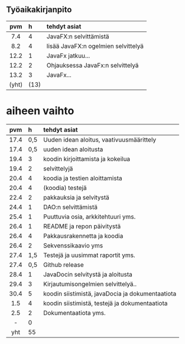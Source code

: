 ## Työaikakirjanpito


| pvm | h | tehdyt asiat  |
| :----:|:-----| :-----|
|  7.4  | 4    | JavaFX:n selvittämistä |
|  8.2  | 4    | lisää JavaFX:n ogelmien selvittelyä |
| 12.2  | 1    | JavaFx jatkuu... |
| 12.2  | 2    | Ohjauksessa JavaFx:n selvittelyä |
| 13.2  | 3    | JavaFx... |
| (yht) | (13) | |

# aiheen vaihto

| pvm | h | tehdyt asiat  |
| :----:|:-----| :-----|
|  17.4 | 0,5  | Uuden idean aloitus, vaativuusmäärittely |
|  17.4 | 0,5  | uuden idean aloitusta |
|  19.4 | 3    | koodin kirjoittamista ja kokeilua |
|  19.4 | 2    | selvittelyjä |
|  20.4 | 4    | koodia ja testien aloittamista |
|  20.4 | 4    | (koodia) testejä |
|  22.4 | 2    | pakkauksia ja selvitystä |
|  24.4 | 1    | DAO:n selvittämistä |
|  25.4 | 1    | Puuttuvia osia, arkkitehtuuri yms. |
|  26.4 | 1    | README ja repon päivitystä |
|  26.4 | 4    | Pakkausrakennetta ja koodia |
|  26.4 | 2    | Sekvenssikaavio yms |
|  27.4 | 1,5  | Testejä ja uusimmat raportit yms. |
|  27.4 | 0,5  | Github release |
|  28.4 | 1    | JavaDocin selvitystä ja aloitusta |
|  29.4 | 3    | Kirjautumisongelmien selvittelyä.. |
|  30.4 | 5    | koodin siistimistä, javaDocia ja dokumentaatiota |
|   1.5 | 4    | koodin siistimistä, testejä ja dokumentaatiota |
|   2.5 | 2    | Dokumentaatiota yms. |
|   -   | 0    |  |
|  yht  | 55   |  | 
